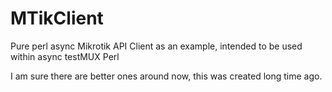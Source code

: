 # MTikClient

Pure perl async Mikrotik API Client as an example, intended to be used within async testMUX Perl

I am sure there are better ones around now, this was created long time ago.
